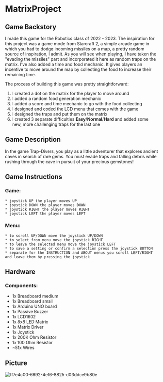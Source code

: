 # MatrixProject

## Game Backstory

I made this game for the Robotics class of 2022 - 2023. The inspiration for this project was a game mode from Starcraft 2, a simple arcade game in which you had to dodge incoming missiles on a map, a pretty random source of inspiration, I admit. As you will see when playing, I have taken the "evading the missiles" part and incorporated it here as random traps on the matrix. I've also added a time and food mechanic. It gives players an incentive to move around the map by collecting the food to increase their remaining time. 

The process of building this game was pretty straightforward:

  1. I created a dot on the matrix for the player to move around
  2. I added a random food generation mechanic
  3. I added a score and time mechanic to go with the food collecting 
  4. I designed and coded the LCD menu that comes with the game
  5. I designed the traps and put them on the matrix
  6. I created 3 separate difficulties **Easy**/**Normal**/**Hard** and added some new, more challenging traps for the last one
 
 ## Game Description
 
In the game Trap-Divers, you play as a little adventurer that explores ancient caves in search of rare gems. You must evade traps and falling debris while rushing through the cave in pursuit of your precious gemstones!

## Game Instructions

### Game:
  
    * joystick UP the player moves UP
    * joystick DOWN the player moves DOWN
    * joystick RIGHT the player moves RIGHT
    * joystick LEFT the player moves LEFT
  
### Menu:
  
    * to scroll UP/DOWN move the joystick UP/DOWN
    * to select from menu move the joystick RIGHT
    * to leave the selected menu move the joystick LEFT
    * to save a setting or confirm a selection press the joystick BUTTON
    * separate for the INSTRUCTION and ABOUT menus you scroll LEFT/RIGHT and leave them by pressing the joystick

## Hardware

### Components:

  * 1x Breadboard medium
  * 1x Breadboard small
  * 1x Arduino UNO board
  * 1x Passive Buzzer
  * 1x LCD1602
  * 1x 8x8 LED Matrix
  * 1x Matrix Driver
  * 1x Joystick
  * 1x 200K Ohm Resistor
  * 1x 100 Ohm Resistor
  * ~51x Wires 

## Picture


![ff7e4c00-6692-4ef6-8825-d03ddce9b80e](https://user-images.githubusercontent.com/73032808/208513119-c6e1c55a-71ef-46c0-a73a-94c24110b058.jpg)

